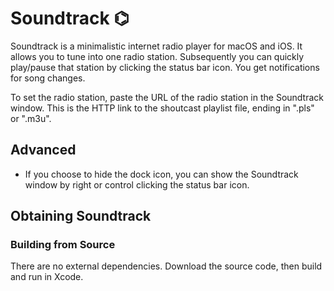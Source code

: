 # Soundtrack ⌬

Soundtrack is a minimalistic internet radio player for macOS and
iOS. It allows you to tune into one radio station. Subsequently you
can quickly play/pause that station by clicking the status bar
icon. You get notifications for song changes.

To set the radio station, paste the URL of the radio station in the
Soundtrack window. This is the HTTP link to the shoutcast playlist
file, ending in ".pls" or ".m3u".

## Advanced

* If you choose to hide the dock icon, you can show the Soundtrack
  window by right or control clicking the status bar icon.

## Obtaining Soundtrack

### Building from Source

There are no external dependencies. Download the source code, then
build and run in Xcode.
